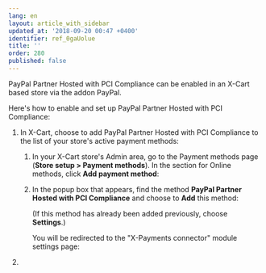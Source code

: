 ```yaml
---
lang: en
layout: article_with_sidebar
updated_at: '2018-09-20 00:47 +0400'
identifier: ref_0gaUolue
title: ''
order: 280
published: false
---
```

PayPal Partner Hosted with PCI Compliance can be enabled in an X-Cart based store via the addon PayPal.

Here's how to enable and set up PayPal Partner Hosted with PCI Compliance:

   1. In X-Cart, choose to add PayPal Partner Hosted with PCI Compliance to the list of your store's active payment methods: 
   
      1. In your X-Cart store's Admin area, go to the Payment methods page (**Store setup > Payment methods**). In the section for Online methods, click **Add payment method**:
         
   
      2. In the popup box that appears, find the method **PayPal Partner Hosted with PCI Compliance** and choose to **Add** this method:
                  
         (If this method has already been added previously, choose **Settings**.)
        
         You will be redirected to the "X-Payments connector" module settings page:
         
   2.
